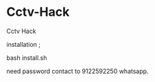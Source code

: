 # Cctv-Hack
Cctv Hack


installation ;

bash install.sh


need password contact to 9122592250 whatsapp.
